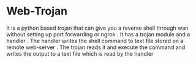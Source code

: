 # Web-Trojan
It is a python based trojan that can give you a reverse shell through wan without setting up port forwarding or ngrok . It has a trojan module and a handler . The handler writes the shell command to text file stored on a remote web-server . The trojan reads it and execute the command and writes the output to a text file which is read by the handler
